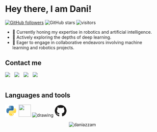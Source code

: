 # Hey there, I am Dani!
[![GitHub followers](https://img.shields.io/github/followers/daniazzam?style=social)](https://github.com/daniazzam?tab=followers)
![GitHub stars](https://img.shields.io/github/stars/daniazzam?style=social)
![visitors](https://komarev.com/ghpvc/?username=your-github-username&color=green)

- 🔭 Currently honing my expertise in robotics and artificial intelligence.
- 🌱 Actively exploring the depths of deep learning.
- 👯 Eager to engage in collaborative endeavors involving machine learning and robotics projects.

## Contact me
<p>
  <a href="mailto:azzam.dani333@gmail.com"><img width="30px" align="left" src="https://cdn.jsdelivr.net/npm/simple-icons@v3/icons/gmail.svg" /></a>
  <a href="mailto:dani.azzam@outlook.com"><img width="30px" align="left" src="https://cdn.jsdelivr.net/npm/simple-icons@v3/icons/microsoftoutlook.svg" /></a>
  <a href="https://linkedin.com/in/dani-azzam/"><img width="30px" align="left" src="https://cdn.jsdelivr.net/npm/simple-icons@v3/icons/linkedin.svg" /></a>
  <a href="https://www.instagram.com/danii_azzam/"><img width="30px" align="left" src="https://cdn.jsdelivr.net/npm/simple-icons@v3/icons/instagram.svg" /></a>
</p>
<br />
<br />

## Languages and tools
<p align="left">
  <img src="https://raw.githubusercontent.com/devicons/devicon/master/icons/python/python-original.svg" width="40" height="40" />
  <img src="https://upload.wikimedia.org/wikipedia/commons/b/bb/Ros_logo.svg" width="40" height="40" />
  <img src="https://upload.wikimedia.org/wikipedia/commons/thumb/5/53/OpenCV_Logo_with_text.png/195px-OpenCV_Logo_with_text.png" alt="drawing" width="40" height="40"/>
  <img src="https://raw.githubusercontent.com/devicons/devicon/master/icons/github/github-original.svg" width="40" height="40" />
</p>

<p align="center">
  <img src="https://github-readme-stats.vercel.app/api/top-langs?username=daniazzam&show_icons=true&locale=en&layout=compact" alt="daniazzam" />
</p>

